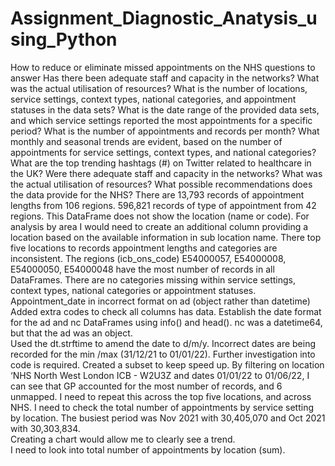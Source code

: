 # Assignment_Diagnostic_Anatysis_using_Python
How to reduce or eliminate missed appointments on the NHS
questions to answer
Has there been adequate staff and capacity in the networks?
What was the actual utilisation of resources?
What is the number of locations, service settings, context types, national categories, and appointment statuses in the data sets?
What is the date range of the provided data sets, and which service settings reported the most appointments for a specific period?
What is the number of appointments and records per month?
What monthly and seasonal trends are evident, based on the number of appointments for service settings, context types, and national categories?
What are the top trending hashtags (#) on Twitter related to healthcare in the UK?
Were there adequate staff and capacity in the networks?
What was the actual utilisation of resources?
What possible recommendations does the data provide for the NHS?
There are 13,793 records of appointment lengths from 106 regions.  596,821 records of type of appointment from 42 regions.  This DataFrame does not show the location (name or code). For analysis by area I would need to create an additional column providing a location based on the available information in sub location name.  There top five locations to records appointment lengths and categories are inconsistent. The regions (icb_ons_code) E54000057, E54000008, E54000050, E54000048 have the most number of records in all DataFrames.  There are no categories missing within service settings, context types, national categories or appointment statuses.  Appointment_date in incorrect format on ad (object rather than datetime)
Added extra codes to check all columns has data.
Establish the date format for the ad and nc DataFrames using info() and head(). nc was a datetime64, but that the ad was an object.  
Used the dt.strftime to amend the date to d/m/y.
Incorrect dates are being recorded for the min /max  (31/12/21 to 01/01/22).  Further investigation into code is required. 
Created a subset to keep speed up.
By filtering on location ‘NHS North West London ICB - W2U3Z and dates 01/01/22 to 01/06/22, I can see that GP accounted for the most number of records, and 6 unmapped. 
I need to repeat this across the top five locations, and across NHS. 
I need to check the total number of appointments by service setting by location.  The busiest period was Nov 2021 with 30,405,070 and Oct 2021 with 30,303,834.  
Creating a chart would allow me to clearly see a trend.  
I need to look into total number of appointments by location (sum).  
